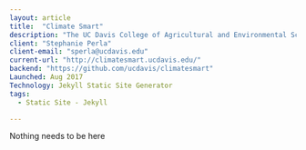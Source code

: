 ```yaml
---
layout: article
title:  "Climate Smart"
description: "The UC Davis College of Agricultural and Environmental Sciences International Programs Office shares agricultural knowledge and information with the world. We conduct training and workshops, develop research & extension projects, advise on curriculum development, sponsor global programs, offer educational opportunities, and guide capacity building."
client: "Stephanie Perla"
client-email: "sperla@ucdavis.edu"
current-url: "http://climatesmart.ucdavis.edu/"
backend: "https://github.com/ucdavis/climatesmart"
Launched: Aug 2017
Technology: Jekyll Static Site Generator
tags:
  - Static Site - Jekyll

---
```


Nothing needs to be here
